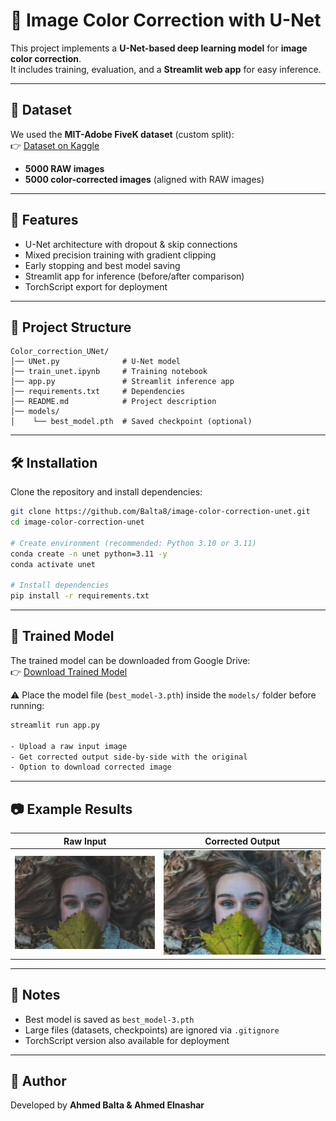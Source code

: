 # 🎨 Image Color Correction with U-Net

This project implements a **U-Net-based deep learning model** for **image color correction**.  
It includes training, evaluation, and a **Streamlit web app** for easy inference.

---


## 📂 Dataset
We used the **MIT-Adobe FiveK dataset** (custom split):  
👉 [Dataset on Kaggle](https://www.kaggle.com/datasets/ahmedmohmedbalta/mitabovefivek)  

- **5000 RAW images**  
- **5000 color-corrected images** (aligned with RAW images)  

---

## 🚀 Features
- U-Net architecture with dropout & skip connections
- Mixed precision training with gradient clipping
- Early stopping and best model saving
- Streamlit app for inference (before/after comparison)
- TorchScript export for deployment

---

## 📂 Project Structure
```
Color_correction_UNet/
│── UNet.py              # U-Net model
│── train_unet.ipynb     # Training notebook
│── app.py               # Streamlit inference app
│── requirements.txt     # Dependencies
│── README.md            # Project description
│── models/
│    └── best_model.pth  # Saved checkpoint (optional)
```

---

## 🛠 Installation
Clone the repository and install dependencies:
```bash
git clone https://github.com/Balta8/image-color-correction-unet.git
cd image-color-correction-unet

# Create environment (recommended: Python 3.10 or 3.11)
conda create -n unet python=3.11 -y
conda activate unet

# Install dependencies
pip install -r requirements.txt
```

---
## 🧠 Trained Model
The trained model can be downloaded from Google Drive:  
👉 [Download Trained Model](https://drive.google.com/file/d/1nhhm6LbFb4JjO_VEt364W19eQVwGUBV5/view?usp=drive_link)   

⚠️ Place the model file (`best_model-3.pth`) inside the `models/` folder before running:

```bash
streamlit run app.py

- Upload a raw input image  
- Get corrected output side-by-side with the original  
- Option to download corrected image  
```
---

## 📷 Example Results
| Raw Input | Corrected Output |
|---------------|---------------|
| ![raw](docs/raw_example.jpg) | ![corrected](docs/corrected_example.png) |

---

## 📌 Notes
- Best model is saved as `best_model-3.pth`
- Large files (datasets, checkpoints) are ignored via `.gitignore`
- TorchScript version also available for deployment

---

## 👤 Author
Developed by **Ahmed Balta & Ahmed Elnashar**
